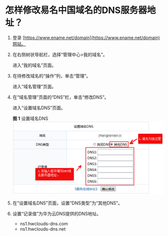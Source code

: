 # 怎样修改易名中国域名的DNS服务器地址？<a name="dns_faq_027"></a>

1.  登录  [https://www.ename.net/domain](https://www.ename.net/domain)网站。
2.  在右侧树状导航栏，选择“管理中心\>我的域名”。

    进入“我的域名”页面。

3.  在待修改域名的“操作”列，单击“管理”。

    进入“域名管理”页面。

4.  在“域名管理”页面的“DNS”栏，单击“修改DNS”。

    进入“设置域名DNS”页面。

    **图 1**  设置域名DNS<a name="fig611812519219"></a>  
    ![](figures/设置域名DNS.png "设置域名DNS")

5.  在“设置域名DNS”页面，设置“DNS类型”为“其他DNS”。
6.  设置“记录值”为华为云DNS提供的DNS地址。
    -   ns1.hwclouds-dns.com
    -   ns1.hwclouds-dns.net



